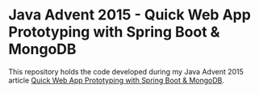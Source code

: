 # Java Advent 2015 - Quick Web App Prototyping with Spring Boot & MongoDB

This repository holds the code developed during my Java Advent 2015 article [Quick Web App Prototyping with Spring Boot & MongoDB](http://www.javaadvent.com/2015/12/quick-web-app-prototyping-with-spring-boot-and-mongodb.html).
